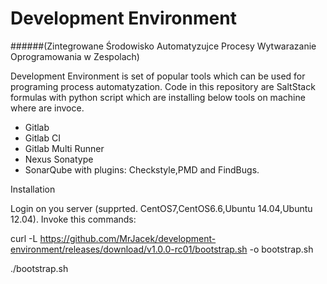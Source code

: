# Development Environment
######(Zintegrowane Środowisko Automatyzujce Procesy Wytwarazanie Oprogramowania w Zespolach)


Development Environment is set of popular tools which can be used for programing process automatyzation.
Code in this repository are SaltStack formulas with python script which are installing below tools on machine where are invoce.

* Gitlab
* Gitlab CI
* Gitlab Multi Runner
* Nexus Sonatype
* SonarQube with plugins: Checkstyle,PMD and FindBugs.

Installation

Login on you server (supprted. CentOS7,CentOS6.6,Ubuntu 14.04,Ubuntu 12.04).
Invoke this commands:

curl -L https://github.com/MrJacek/development-environment/releases/download/v1.0.0-rc01/bootstrap.sh -o bootstrap.sh

 ./bootstrap.sh
